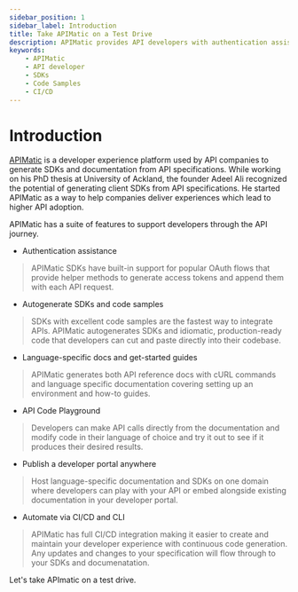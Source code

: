 ```yaml
---
sidebar_position: 1
sidebar_label: Introduction
title: Take APIMatic on a Test Drive
description: APIMatic provides API developers with authentication assistance, autogenerated SDKs and code samples in multiple languages, language-specific documentation, an API Code Playground to test codes before use, and more. 
keywords:
    - APIMatic
    - API developer
    - SDKs
    - Code Samples
    - CI/CD
---
```


# Introduction

[APIMatic](https://www.apimatic.io) is a developer experience platform used by API companies to generate SDKs and documentation from API specifications. While working on his PhD thesis at University of Ackland, the founder Adeel Ali recognized the potential of generating client SDKs from API specifications. He started APIMatic as a way to help companies deliver experiences which lead to higher API adoption.

APIMatic has a suite of features to support developers through the API journey.

* Authentication assistance
> APIMatic SDKs have built-in support for popular OAuth flows that provide helper methods to generate access tokens and append them with each API request.

* Autogenerate SDKs and code samples
> SDKs with excellent code samples are the fastest way to integrate APIs. APIMatic autogenerates SDKs and idiomatic, production-ready code that developers can cut and paste directly into their codebase.

* Language-specific docs and get-started guides
>  APIMatic generates both API reference docs with cURL commands and language specific documentation covering setting up an environment and how-to guides.

* API Code Playground
> Developers can make API calls directly from the documentation and modify code in their language of choice and try it out to see if it produces their desired results.

* Publish a developer portal anywhere
> Host language-specific documentation and SDKs on one domain where developers can play with  your API or embed alongside existing documentation in your developer portal.

* Automate via CI/CD and CLI
> APIMatic has full CI/CD integration making it easier to create and maintain your developer experience with continuous code generation. Any updates and changes to your specification will flow through to your SDKs and documenatation.

Let's take APImatic on a test drive.
